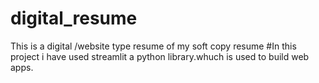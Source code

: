 # digital_resume
This is a digital /website type resume of my soft copy resume
#In this project i have used streamlit a python 
library.whuch is used to build web apps.
